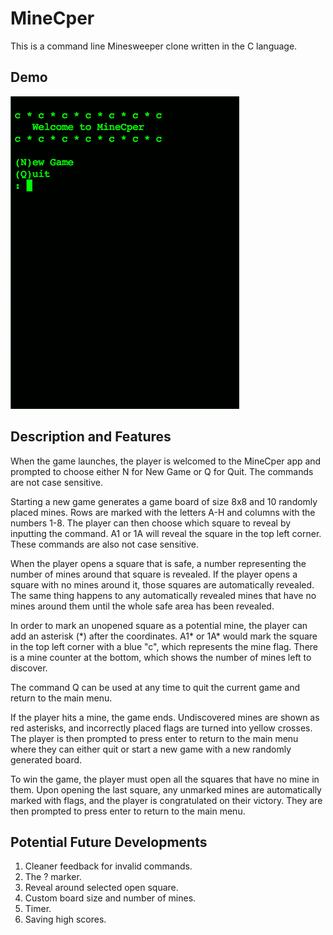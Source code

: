 # MineCper

This is a command line Minesweeper clone written in the C language.

## Demo
![MineCper Demo](Demo.gif)

## Description and Features

When the game launches, the player is welcomed to the MineCper app and prompted to choose either N for New Game or Q for Quit. The commands are not case sensitive.

Starting a new game generates a game board of size 8x8 and 10 randomly placed mines. Rows are marked with the letters A-H and columns with the numbers 1-8. The player can then choose which square to reveal by inputting the command. A1 or 1A will reveal the square in the top left corner. These commands are also not case sensitive.

When the player opens a square that is safe, a number representing the number of mines around that square is revealed. If the player opens a square with no mines around it, those squares are automatically revealed. The same thing happens to any automatically revealed mines that have no mines around them until the whole safe area has been revealed.

In order to mark an unopened square as a potential mine, the player can add an asterisk (\*) after the coordinates. A1* or 1A* would mark the square in the top left corner with a blue "c", which represents the mine flag. There is a mine counter at the bottom, which shows the number of mines left to discover.

The command Q can be used at any time to quit the current game and return to the main menu.

If the player hits a mine, the game ends. Undiscovered mines are shown as red asterisks, and incorrectly placed flags are turned into yellow crosses. The player is then prompted to press enter to return to the main menu where they can either quit or start a new game with a new randomly generated board.

To win the game, the player must open all the squares that have no mine in them. Upon opening the last square, any unmarked mines are automatically marked with flags, and the player is congratulated on their victory. They are then prompted to press enter to return to the main menu.

## Potential Future Developments

1. Cleaner feedback for invalid commands.
2. The ? marker.
3. Reveal around selected open square.
4. Custom board size and number of mines.
5. Timer.
6. Saving high scores.
